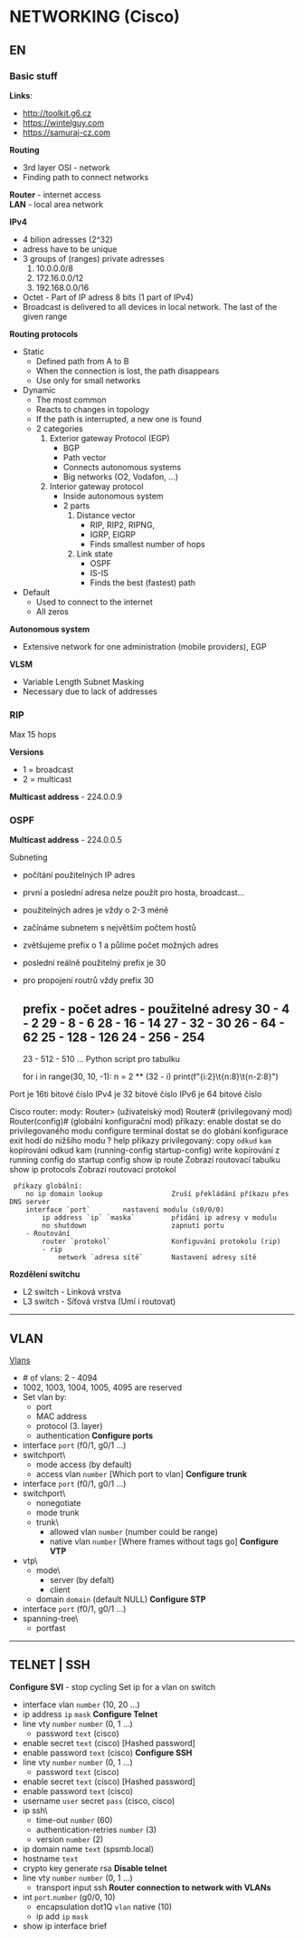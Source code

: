 # NETWORKING (Cisco)

## EN

### Basic stuff

**Links**:
- http://toolkit.g6.cz
- https://wintelguy.com
- https://samuraj-cz.com

**Routing**
- 3rd layer OSI - network
- Finding path to connect networks

**Router** - internet access  
**LAN** - local area network  

**IPv4** 
- 4 bilion adresses (2^32)
- adress have to be unique
- 3 groups of (ranges) private adresses
	1. 10.0.0.0/8
	2. 172.16.0.0/12
	3. 192.168.0.0/16	
- Octet - Part of IP adress 8 bits (1 part of IPv4)
- Broadcast is delivered to all devices in local network. The last of the given range

**Routing protocols**
- Static 
	- Defined path from A to B
	- When the connection is lost, the path disappears
	- Use only for small networks
- Dynamic
	- The most common
	- Reacts to changes in topology
	- If the path is interrupted, a new one is found
	- 2 categories
		1. Exterior gateway Protocol (EGP)
			- BGP
			- Path vector
			- Connects autonomous systems
			- Big networks (O2, Vodafon, ...)
		2. Interior gateway protocol
			- Inside autonomous system
			- 2 parts
				1. Distance vector
					- RIP, RIP2, RIPNG,
					- IGRP, EIGRP
					- Finds smallest number of hops
				2. Link state
					- OSPF
					- IS-IS
					- Finds the best (fastest) path
- Default
	- Used to connect to the internet
	- All zeros

**Autonomous system**
- Extensive network for one administration (mobile providers), EGP

**VLSM**
- Variable Length Subnet Masking
- Necessary due to lack of addresses

### RIP

Max 15 hops

**Versions**
- 1 = broadcast
- 2 = multicast

**Multicast address** - 224.0.0.9

### OSPF

**Multicast address** - 224.0.0.5



Subneting
  - počítání použitelných IP adres
  - první a poslední adresa nelze použít pro hosta, broadcast...
  - použitelných adres je vždy o 2-3 méně
  - začínáme subnetem s největším počtem hostů
  - zvětšujeme prefix o 1 a půlíme počet možných adres
  - poslední reálně použitelný prefix je 30
  - pro propojení routrů vždy prefix 30

  	prefix - počet adres - použitelné adresy
	30     - 4           - 2
	29     - 8           - 6
	28     - 16          - 14
	27     - 32          - 30
	26     - 64          - 62
	25     - 128         - 126
	24     - 256         - 254
    --------------------------------------
	23     - 512         - 510
	...
	Python script pro tabulku
	
	for i in range(30, 10, -1):
   		n = 2 ** (32 - i)
    	print(f"{i:2}\t{n:8}\t{n-2:8}")

Port je 16ti bitové číslo
IPv4 je 32 bitové číslo
IPv6 je 64 bitové číslo

Cisco router:
	mody:
		Router> 		(uživatelský mod)
		Router# 		(privilegovaný mod)
		Router(config)# (globální konfigurační mod)
	příkazy:
		enable					dostat se do privilegovaného modu
		configure terminal		dostat se do globání konfigurace
		exit					hodí do nižšího modu
		?						help
	 příkazy privilegovaný:
		copy `odkud` `kam`			kopírování odkud kam (running-config startup-config)
		write						kopírování z running config do startup config
		show ip route				Zobrazí routovací tabulku
		show ip protocols			Zobrazí routovací protokol

	 příkazy globální:
		no ip domain lookup					Zruší překládání příkazu přes DNS server
		interface `port`		nastavení modulu (s0/0/0)
			ip address `ip` `maska`			přidání ip adresy v modulu
			no shutdown						zapnutí portu
		- Routování
			router `protokol`				Konfiguvání protokolu (rip)
			- rip
				network `adresa sítě`		Nastavení adresy sítě

**Rozdělení switchu**
- L2 switch - Linková vrstva 
- L3 switch - Síťová vrstva (Umí i routovat)
---
## VLAN

[Vlans](https://www.samuraj-cz.com/clanek/vlan-virtual-local-area-network/)
- \# of vlans: 2 - 4094
- 1002, 1003, 1004, 1005, 4095 are reserved
- Set vlan by:
	- port
	- MAC address
	- protocol (3. layer)
	- authentication
**Configure ports**
- interface `port` (f0/1, g0/1 ...)
- switchport\
	- mode access (by default)
	- access vlan `number` [Which port to vlan]
**Configure trunk**
- interface `port` (f0/1, g0/1 ...)
- switchport\
	- nonegotiate
	- mode trunk
	- trunk\
		- allowed vlan `number` (number could be range)
		- native vlan `number` [Where frames without tags go]
**Configure VTP**
- vtp\
	- mode\
		- server (by defalt)
		- client
	- domain `domain` (default NULL)
**Configure STP**
- interface `port` (f0/1, g0/1 ...)
- spanning-tree\
	- portfast
---
## TELNET | SSH
**Configure SVI** - stop cycling
Set ip for a vlan on switch
- interface vlan `number` (10, 20 ...)
- ip address `ip` `mask` 
**Configure Telnet**
- line vty `number` `number` (0, 1 ...)
	- password `text` (cisco)
- enable secret `text` (cisco) [Hashed password]
- enable password `text` (cisco)
**Configure SSH**
- line vty `number` `number` (0, 1 ...)
	- password `text` (cisco)
- enable secret `text` (cisco) [Hashed password]
- enable password `text` (cisco)
- username `user` secret `pass`  (cisco, cisco)
- ip ssh\
	- time-out `number` (60)
	- authentication-retries `number` (3)
	- version `number` (2)
- ip domain name `text` (spsmb.local)
- hostname `text`
- crypto key generate rsa
**Disable telnet**
- line vty `number` `number` (0, 1 ...)
	- transport input ssh
**Router connection to network with VLANs**
- int `port`.`number` (g0/0, 10)
	- encapsulation dot1Q `vlan` native (10)
	- ip add `ip` `mask`
- show ip interface brief